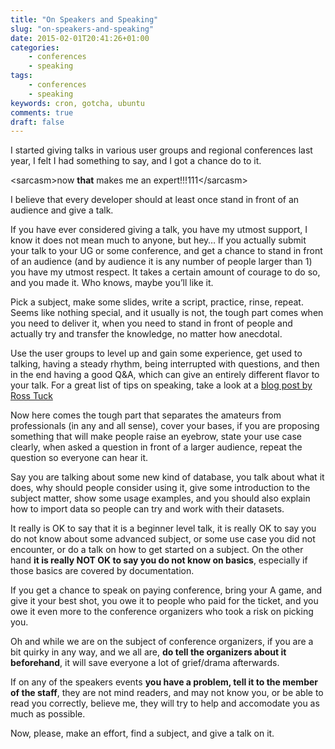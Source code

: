 ```yaml
---
title: "On Speakers and Speaking"
slug: "on-speakers-and-speaking"
date: 2015-02-01T20:41:26+01:00
categories:
    - conferences
    - speaking
tags:
    - conferences
    - speaking
keywords: cron, gotcha, ubuntu
comments: true
draft: false
---
```


I started giving talks in various user groups and regional conferences last year, I felt I had something to say, and I got a chance do to it.

\<sarcasm>now **that** makes me an expert!!!111\</sarcasm>

I believe that every developer should at least once stand in front of an audience and give a talk.

If you have ever considered giving a talk, you have my utmost support, I know it does not mean much to anyone, but hey… If you actually submit your talk to your UG or some conference, and get a chance to stand in front of an audience (and by audience it is any number of people larger than 1) you have my utmost respect. It takes a certain amount of courage to do so, and you made it. Who knows, maybe you’ll like it.

Pick a subject, make some slides, write a script, practice, rinse, repeat. Seems like nothing special, and it usually is not, the tough part comes when you need to deliver it, when you need to stand in front of people and actually try and transfer the knowledge, no matter how anecdotal.

Use the user groups to level up and gain some experience, get used to talking, having a steady rhythm, being interrupted with questions, and then in the end having a good Q&A, which can give an entirely different flavor to your talk. For a great list of tips on speaking, take a look at a [blog post by Ross Tuck][rosstuckblog]

Now here comes the tough part that separates the amateurs from professionals (in any and all sense), cover your bases, if you are proposing something that will make people raise an eyebrow, state your use case clearly, when asked a question in front of a larger audience, repeat the question so everyone can hear it.

Say you are talking about some new kind of database, you talk about what it does, why should people consider using it, give some introduction to the subject matter, show some usage examples, and you should also explain how to import data so people can try and work with their datasets.

It really is OK to say that it is a beginner level talk, it is really OK to say you do not know about some advanced subject, or some use case you did not encounter, or do a talk on how to get started on a subject. On the other hand **it is really NOT OK to say you do not know on basics**, especially if those basics are covered by documentation.

If you get a chance to speak on paying conference, bring your A game, and give it your best shot, you owe it to people who paid for the ticket, and you owe it even more to the conference organizers who took a risk on picking you.

Oh and while we are on the subject of conference organizers, if you are a bit quirky in any way, and we all are, **do tell the organizers about it beforehand**, it will save everyone a lot of grief/drama afterwards.

If on any of the speakers events **you have a problem, tell it to the member of the staff**, they are not mind readers, and may not know you, or be able to read you correctly, believe me, they will try to help and accomodate you as much as possible.

Now, please, make an effort, find a subject, and give a talk on it.

[rosstuckblog]:http://www.rosstuck.com/tips-on-speaking/
